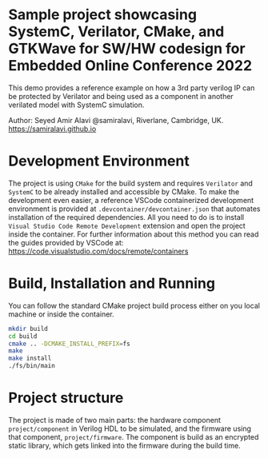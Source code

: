 # Sample project showcasing SystemC, Verilator, CMake, and GTKWave for SW/HW codesign for Embedded Online Conference 2022

This demo provides a reference example on how a 3rd party verilog IP can be protected by Verilator and being used as a component in another verilated model with SystemC simulation. 

Author: Seyed Amir Alavi @samiralavi, Riverlane, Cambridge, UK.
https://samiralavi.github.io

# Development Environment
The project is using `CMake` for the build system and requires `Verilator` and `SystemC` to be already installed and accessible by CMake. To make the development even easier, a reference VSCode containerized development environment is provided at `.devcontainer/devcontainer.json` that automates installation of the required dependencies. All you need to do is to install `Visual Studio Code Remote Development` extension and open the project inside the container. For further information about this method you can read the guides provided by VSCode at: https://code.visualstudio.com/docs/remote/containers


# Build, Installation and Running
You can follow the standard CMake project build process either on you local machine or inside the container.

```sh
mkdir build
cd build
cmake .. -DCMAKE_INSTALL_PREFIX=fs
make
make install
./fs/bin/main
```

# Project structure
The project is made of two main parts: the hardware component `project/component` in Verilog HDL to be simulated, and the firmware using that component, `project/firmware`. The component is build as an encrypted static library, which gets linked into the firmware during the build time. 